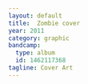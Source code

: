 ```yaml
---
layout: default
title:  Zombie cover
year: 2011
category: graphic
bandcamp:
  type: album
  id: 1462117368
tagline: Cover Art
---
```

